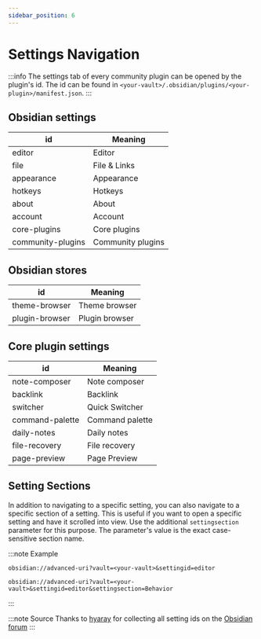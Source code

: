 ```yaml
---
sidebar_position: 6
---
```


# Settings Navigation


:::info
The settings tab of every community plugin can be opened by the plugin's id. The id can be found in `<your-vault>/.obsidian/plugins/<your-plugin>/manifest.json`.
:::

## Obsidian settings

| id                | Meaning           |
| ----------------- | ----------------- |
| editor            | Editor            |
| file              | File  & Links     |
| appearance        | Appearance        |
| hotkeys           | Hotkeys           |
| about             | About             |
| account           | Account           |
| core-plugins      | Core plugins      |
| community-plugins | Community plugins |

## Obsidian stores

| id             | Meaning        |
| -------------- | -------------- |
| theme-browser  | Theme browser  |
| plugin-browser | Plugin browser |


## Core plugin settings

| id              | Meaning         |
| --------------- | --------------- |
| note-composer   | Note composer   |
| backlink        | Backlink        |
| switcher        | Quick Switcher  |
| command-palette | Command palette |
| daily-notes     | Daily notes     |
| file-recovery   | File recovery   |
| page-preview    | Page Preview    |

## Setting Sections

In addition to navigating to a specific setting, you can also navigate to a specific section of a setting. This is useful if you want to open a specific setting and have it scrolled into view. Use the additional `settingsection` parameter for this purpose. The parameter's value is the exact case-sensitive section name.


:::note Example
```uri
obsidian://advanced-uri?vault=<your-vault>&settingid=editor
```
```uri
obsidian://advanced-uri?vault=<your-vault>&settingid=editor&settingsection=Behavior
```
:::

:::note Source
Thanks to [hyaray](https://github.com/hyaray) for collecting all setting ids on the [Obsidian forum](https://forum-zh.obsidian.md/t/topic/7365)
:::